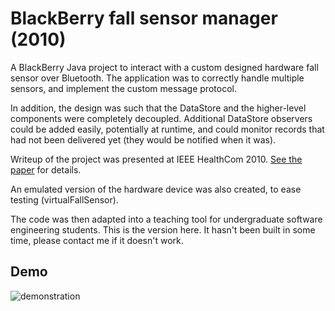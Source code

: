 BlackBerry fall sensor manager (2010)
==========

A BlackBerry Java project to interact with a custom designed hardware fall sensor over Bluetooth. The application was to correctly handle multiple sensors, and implement the custom message protocol.

In addition, the design was such that the DataStore and the higher-level components were completely decoupled. Additional DataStore observers could be added easily, potentially at runtime, and could monitor records that had not been delivered yet (they would be notified when it was).

Writeup of the project was presented at IEEE HealthCom 2010. [See the paper](https://github.com/hughobrien/blackberry-fall-sensor-manager/blob/master/thirdparty/HealthCom2010/HealthCom2010.pdf?raw=true) for details.

An emulated version of the hardware device was also created, to ease testing (virtualFallSensor).

The code was then adapted into a teaching tool for undergraduate software engineering students. This is the version here. It hasn't been built in some time, please contact me if it doesn't work.

Demo
----
![demonstration](https://raw.githubusercontent.com/hughobrien/blackberry-fall-sensor-manager/master/thirdparth/HealthCom2010/figures/storm-mod.png)
